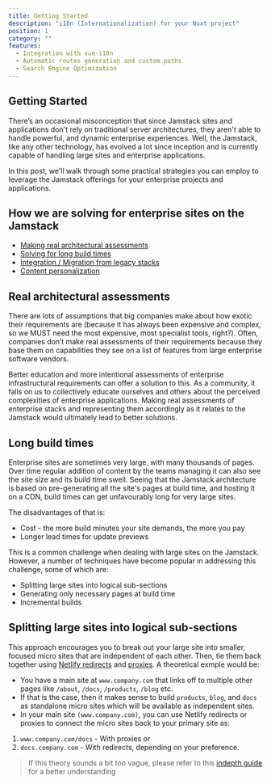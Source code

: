 ```yaml
---
title: Getting Started
description: "i18n (Internationalization) for your Nuxt project"
position: 1
category: ""
features:
  - Integration with vue-i18n
  - Automatic routes generation and custom paths
  - Search Engine Optimization
---
```


## Getting Started

There’s an occasional misconception that since Jamstack sites and applications don't rely on traditional server architectures, they aren't able to handle powerful, and dynamic enterprise experiences. Well, the Jamstack, like any other technology, has evolved a lot since inception and is currently capable of handling large sites and enterprise applications.

In this post, we'll walk through some practical strategies you can employ to leverage the Jamstack offerings for your enterprise projects and applications.

## How we are solving for enterprise sites on the Jamstack

- [Making real architectural assessments](#percieved-complexity)
- [Solving for long build times](#high-build-times)
- [Integration / Migration from legacy stacks](#migration-difficulty)
- [Content personalization](#content-personalization)

<a id="percieved-complexity"></a>

## Real architectural assessments

There are lots of assumptions that big companies make about how exotic their requirements are (because it has always been expensive and complex, so we MUST need the most expensive, most specialist tools, right?). Often, companies don’t make real assessments of their requirements because they base them on capabilities they see on a list of features from large enterprise software vendors.

Better education and more intentional assessments of enterprise infrastructural requirements can offer a solution to this. As a community, it falls on us to collectively educate ourselves and others about the perceived complexities of enterprise applications. Making real assessments of enterprise stacks and representing them accordingly as it relates to the Jamstack would ultimately lead to better solutions.

<a id="high-build-times"></a>

## Long build times

Enterprise sites are sometimes very large, with many thousands of pages. Over time regular addition of content by the teams managing it can also see the site size and its build time swell. Seeing that the Jamstack architecture is based on pre-generating all the site's pages at build time, and hosting it on a CDN, build times can get unfavourably long for very large sites.

The disadvantages of that is:

- Cost - the more build minutes your site demands, the more you pay
- Longer lead times for update previews

This is a common challenge when dealing with large sites on the Jamstack. However, a number of techniques have become popular in addressing this challenge, some of which are:

- Splitting large sites into logical sub-sections
- Generating only necessary pages at build time
- Incremental builds

## Splitting large sites into logical sub-sections

This approach encourages you to break out your large site into smaller, focused micro sites that are independent of each other. Then, tie them back together using [Netlify redirects](https://docs.netlify.com/routing/redirects/) and [proxies](https://docs.netlify.com/routing/redirects/rewrites-proxies/). A theoretical exmple would be:

- You have a main site at `www.company.com` that links off to multiple other pages like `/about`, `/docs`, `/products`, `/blog` etc.
- If that is the case, then it makes sense to build `products`, `blog`, and `docs` as standalone micro sites which will be available as independent sites.
- In your main site `(www.company.com)`, you can use Netlify redirects or proxies to connect the micro sites back to your primary site as:

1. `www.company.com/docs` - With proxies or
2. `docs.company.com` - With redirects, depending on your preference.

> If this theory sounds a bit too vague, please refer to this [indepth guide](https://www.netlify.com/blog/2020/06/16/building-large-sites-on-netlify/) for a better understanding
